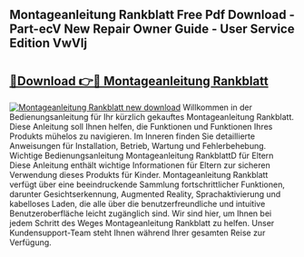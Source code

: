 ## Montageanleitung Rankblatt Free Pdf Download - Part-ecV New Repair Owner Guide - User Service Edition VwVlj

# <h2><a href="http://df8avj.blite.top/?on=Montageanleitung+Rankblatt">🔗Download 👉🔴 Montageanleitung Rankblatt</a></h2>

[![Montageanleitung Rankblatt new download](https://i.imgur.com/lujVjoI.png)](http://df8avj.blite.top/?on=Montageanleitung+Rankblatt)
Willkommen in der Bedienungsanleitung für Ihr kürzlich gekauftes Montageanleitung Rankblatt. Diese Anleitung soll Ihnen helfen, die Funktionen und Funktionen Ihres Produkts mühelos zu navigieren. Im Inneren finden Sie detaillierte Anweisungen für Installation, Betrieb, Wartung und Fehlerbehebung. Wichtige Bedienungsanleitung Montageanleitung RankblattD für Eltern Diese Anleitung enthält wichtige Informationen für Eltern zur sicheren Verwendung dieses Produkts für Kinder. Montageanleitung Rankblatt verfügt über eine beeindruckende Sammlung fortschrittlicher Funktionen, darunter Gesichtserkennung, Augmented Reality, Sprachaktivierung und kabelloses Laden, die alle über die benutzerfreundliche und intuitive Benutzeroberfläche leicht zugänglich sind. Wir sind hier, um Ihnen bei jedem Schritt des Weges Montageanleitung Rankblatt zu helfen. Unser Kundensupport-Team steht Ihnen während Ihrer gesamten Reise zur Verfügung.
